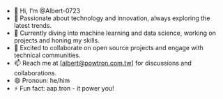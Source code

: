 - 👋 Hi, I’m @Albert-0723
- 👀 Passionate about technology and innovation, always exploring the latest trends.
- 🌱 Currently diving into machine learning and data science, working on projects and honing my skills.
- 💞️ Excited to collaborate on open source projects and engage with technical communities.
- 📫 Reach me at [albert@powtron.com.tw] for discussions and collaborations.
- 😄 Pronoun: he/him
- ⚡ Fun fact: aap.tron - it power you!

<!---
Albert-0723/Albert-0723 is a ✨ special ✨ repository because its `README.md` (this file) appears on your GitHub profile.
You can click the Preview link to take a look at your changes.
--->
